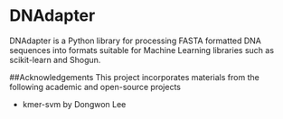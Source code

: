 # DNAdapter

DNAdapter is a Python library for processing FASTA formatted DNA sequences
into formats suitable for Machine Learning libraries such as scikit-learn and 
Shogun.


##Acknowledgements
This project incorporates materials from the following academic and open-source projects
* kmer-svm by Dongwon Lee
